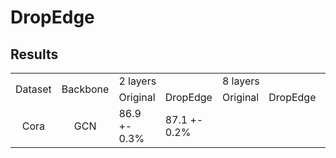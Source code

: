 # DropEdge



## Results

<table class="centerTable" cellpadding=0 cellspacing=0 border=0 align=center>
  <tr>
    <td rowspan=2>Dataset</td>
    <td rowspan=2>Backbone</td>
    <td colspan=2>2 layers</td>
    <td colspan=2>8 layers</td>
    <td colspan=2>32 layers</td>
  </tr>
  <tr>
    <td align=center>Original</td>
    <td align=center>DropEdge</td>
    <td align=center>Original</td>
    <td align=center>DropEdge</td>
    <td align=center>Original</td>
    <td align=center>DropEdge</td>
  </tr>
  <tr>
    <td rowspan=4 align=center>Cora</td>
    <td align=center>GCN</td>
    <td>86.9 +- 0.3%</td>
    <td>87.1 +- 0.2%</td>
  </tr>
</table>
